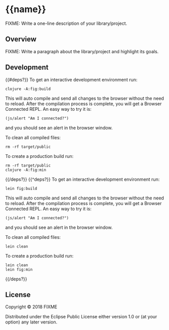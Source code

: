 # {{name}}

FIXME: Write a one-line description of your library/project.

## Overview

FIXME: Write a paragraph about the library/project and highlight its goals.

## Development

{{#deps?}}
To get an interactive development environment run:

    clojure -A:fig:build

This will auto compile and send all changes to the browser without the
need to reload. After the compilation process is complete, you will
get a Browser Connected REPL. An easy way to try it is:

    (js/alert "Am I connected?")

and you should see an alert in the browser window.

To clean all compiled files:

    rm -rf target/public

To create a production build run:

	rm -rf target/public
	clojure -A:fig:min
{{/deps?}}
{{^deps?}}
To get an interactive development environment run:

    lein fig:build

This will auto compile and send all changes to the browser without the
need to reload. After the compilation process is complete, you will
get a Browser Connected REPL. An easy way to try it is:

    (js/alert "Am I connected?")

and you should see an alert in the browser window.

To clean all compiled files:

	lein clean

To create a production build run:

	lein clean
	lein fig:min
{{/deps?}}


## License

Copyright © 2018 FIXME

Distributed under the Eclipse Public License either version 1.0 or (at your option) any later version.

